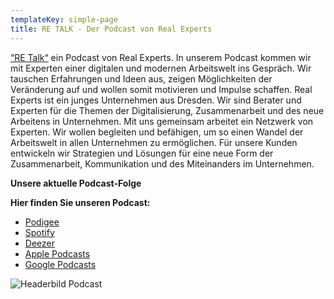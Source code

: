 ```yaml
---
templateKey: simple-page
title: RE TALK - Der Podcast von Real Experts
---
```

[“RE Talk“](https://retalk.podigee.io/) ein Podcast von Real Experts. In unserem Podcast kommen wir mit Experten einer digitalen und modernen Arbeitswelt ins Gespräch. Wir tauschen Erfahrungen und Ideen aus, zeigen Möglichkeiten der Veränderung auf und wollen somit motivieren und Impulse schaffen. Real Experts ist ein junges Unternehmen aus Dresden. Wir sind Berater und Experten für die Themen der Digitalisierung, Zusammenarbeit und des neue Arbeitens in Unternehmen. Mit uns gemeinsam arbeitet ein Netzwerk von Experten. Wir wollen begleiten und befähigen, um so einen Wandel der Arbeitswelt in allen Unternehmen zu ermöglichen. Für unsere Kunden entwickeln wir Strategien und Lösungen für eine neue Form der Zusammenarbeit, Kommunikation und des Miteinanders im Unternehmen.

**Unsere aktuelle Podcast-Folge**

<script class="podigee-podcast-player" src="https://cdn.podigee.com/podcast-player/javascripts/podigee-podcast-player.js" data-configuration="https://retalk.podigee.io/2-bike24/embed?context=external"></script>

**Hier finden Sie unseren Podcast:**

* [Podigee](https://retalk.podigee.io/)
* [Spotify](https://open.spotify.com/show/6Ahk7qs5bTavNdIDwKEIhD)
* [Deezer](https://www.deezer.com/de/show/1163032)
* [Apple Podcasts](https://podcasts.apple.com/de/podcast/re-talk/id1510809308)
* [Google Podcasts](https://podcasts.google.com/?feed=aHR0cHM6Ly9yZXRhbGsucG9kaWdlZS5pby9mZWVkL21wMw)

![Headerbild Podcast](/img/podcast-bild_cc0_logo_r.png "Podcast RE Talk")